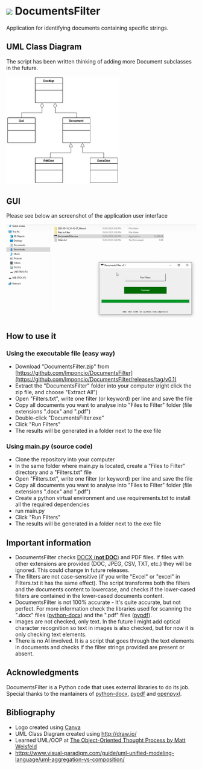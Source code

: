 # <img src="logo.ico" height="30">  DocumentsFilter

Application for identifying documents containing specific strings.

## UML Class Diagram

The script has been written thinking of adding more Document subclasses in the future.

<img src="./media/diagram.jpg" width="300" />

## GUI
Please see below an screenshot of the application user interface

<img src="./media/DocumentsFilter-screenshot.jpg" width="700" />

## How to use it

### Using the executable file (easy way)

- Download "DocumentsFilter.zip" from [https://github.com/lmponcio/DocumentsFilter](https://github.com/lmponcio/DocumentsFilter/releases/tag/v0.1)
- Extract the "DocumentsFilter" folder into your computer (right click the zip file, and choose "Extract All")
- Open "Filters.txt", write one filter (or keyword) per line and save the file
- Copy all documents you want to analyse into "Files to Filter" folder (file extensions ".docx" and ".pdf")
- Double-click "DocumentsFilter.exe"
- Click "Run Filters"
- The results will be generated in a folder next to the exe file

### Using main.py (source code)

- Clone the repository into your computer
- In the same folder where main.py is located, create a "Files to Filter" directory and a "Filters.txt" file
- Open "Filters.txt", write one filter (or keyword) per line and save the file
- Copy all documents you want to analyse into "Files to Filter" folder (file extensions ".docx" and ".pdf")
- Create a python virtual environment and use requirements.txt to install all the required dependencies
- run main.py
- Click "Run Filters"
- The results will be generated in a folder next to the exe file
<!-- Here is video instructions as well
DocumentsFilter can be used for many different purposes. One purpose I thought could be useful for is filtering resumes. Please see below a video where the script is used for screening a big amount of resumes.
[![Watch Video](https://img.youtube.com/vi/h8_KjkikC6U/0.jpg)](https://www.youtube.com/watch?v=h8_KjkikC6U)
-->
## Important information
- DocumentsFilter checks [DOCX (**not DOC**)](https://www.howtogeek.com/304622/WHAT-IS-A-.DOCX-FILE-AND-HOW-IS-IT-DIFFERENT-FROM-A-.DOC-FILE-IN-MICROSOFT-WORD/) and PDF files. If files with other extensions are provided (DOC, JPEG, CSV, TXT, etc.) they will be ignored. This could change in future releases.
- The filters are not case-sensitive (if you write "Excel" or "excel" in Filters.txt it has the same effect). The script transforms both the filters and the documents content to lowercase, and checks if the  lower-cased filters are contained in the lower-cased documents content.
- DocumentsFilter is not 100% accurate - It's quite accurate, but not perfect. For more information check the libraries used for scanning the ".docx" files ([python-docx](https://github.com/python-openxml/python-docx)) and the ".pdf" files ([pypdf](https://github.com/py-pdf/pypdf)).
- Images are not checked, only text. In the future I might add optical character recognition so text in images is also checked, but for now it is only checking text elements.
- There is no AI involved. It is a script that goes through the text elements in documents and checks if the filter strings provided are present or absent. 

## Acknowledgments
DocumentsFilter is a Python code that uses external libraries to do its job. Special thanks to the mantainers of  [python-docx](https://github.com/python-openxml/python-docx), [pypdf](https://github.com/py-pdf/pypdf) and [openpyxl](https://foss.heptapod.net/openpyxl/openpyxl).

## Bibliography
- Logo created using [Canva](https://www.canva.com/)
- UML Class Diagram created using http://draw.io/
- Learned UML/OOP at [The Object-Oriented Thought Process by Matt Weisfeld](https://www.google.com.au/books/edition/The_Object_Oriented_Thought_Process/pxK0hSuDyX0C?hl=en&gbpv=1&dq=The+Object-Oriented+Thought+Process&printsec=frontcover)
- https://www.visual-paradigm.com/guide/uml-unified-modeling-language/uml-aggregation-vs-composition/
